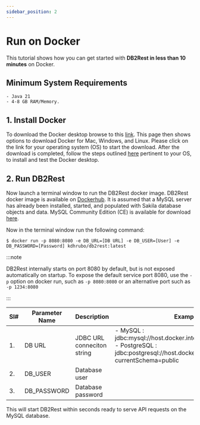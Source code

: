 ```yaml
---
sidebar_position: 2
---
```


# Run on Docker

This tutorial shows how you can get started with **DB2Rest in less than 10 minutes** on Docker.

## Minimum System Requirements

    - Java 21
    - 4-8 GB RAM/Memory.

## 1. Install Docker

To download the Docker desktop browse to this [link](https://www.docker.com/get-started/). This page then shows options
to download Docker for Mac, Windows, and Linux. Please click on the link for your operating system (OS) to start the download.
After the download is completed, follow the steps outlined [here](https://docs.docker.com/desktop/) pertinent to your OS, to install and test the Docker desktop.

## 2. Run DB2Rest

Now launch a terminal window to run the DB2Rest docker image. DB2Rest docker image is available on [Dockerhub](https://hub.docker.com/repository/docker/kdhrubo/db2rest/general).
It is assumed that a MySQL server has already been installed, started, and populated with Sakila database objects and data. MySQL Community Edition (CE) is available for download [here](https://dev.mysql.com/downloads/).

Now in the terminal window run the following command:

```Shell
$ docker run -p 8080:8080 -e DB_URL=[DB URL] -e DB_USER=[User] -e DB_PASSWORD=[Password] kdhrubo/db2rest:latest
``` 

:::note

DB2Rest internally starts on port 8080 by default, but is not exposed automatically on startup.
To expose the default service port 8080, use the `-p` option on docker run, such as `-p 8080:8080` or an alternative port such as `-p 1234:8080`

:::

| Sl# | Parameter Name | Description                | Example                                                                                                                                                  |
|-----|----------------|----------------------------|----------------------------------------------------------------------------------------------------------------------------------------------------------|
| 1.  | DB URL         | JDBC URL conneciton string | - MySQL : jdbc:mysql://host.docker.internal:3306/sakila     <br/> - PostgreSQL : jdbc:postgresql://host.docker.internal:5432/sakila?currentSchema=public |
| 2.  | DB_USER        | Database user              |                                                                                                                                                          |
| 3.  | DB_PASSWORD    | Database password          |                                                                                                                                                          |     

This will start DB2Rest within seconds ready to serve API requests on the MySQL database.
